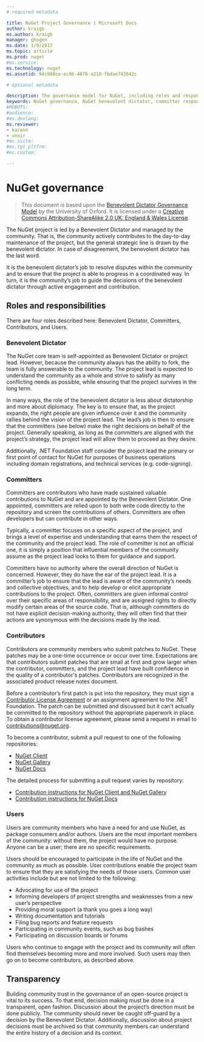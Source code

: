 ```yaml
---
# required metadata

title: NuGet Project Governance | Microsoft Docs
author: kraigb
ms.author: kraigb
manager: ghogen
ms.date: 1/9/2017
ms.topic: article
ms.prod: nuget
#ms.service:
ms.technology: nuget
ms.assetid: 94c088ce-ec96-4876-a210-fbdae743942c

# optional metadata

description: The governance model for NuGet, including roles and responsibilities for committers, contributors, and users.
keywords: NuGet governance, NuGet benevolent dictator, committer responsibilities, contributor responsibilities, user responsibilities
#ROBOTS:
#audience:
#ms.devlang:
ms.reviewer:
- karann
- unnir
#ms.suite:
#ms.tgt_pltfrm:
#ms.custom:

---
```

# NuGet governance

> This document is based upon the [Benevolent Dictator Governance Model](http://www.oss-watch.ac.uk/resources/benevolentdictatorgovernancemodel) by the University of Oxford. It is licensed under a [Creative Commons Attribution-ShareAlike 2.0 UK: England & Wales License](http://creativecommons.org/licenses/by-sa/2.0/uk/).

The NuGet project is led by a Benevolent Dictator and managed by the community. That is, the community actively contributes to the day-to-day maintenance of the project, but the general strategic line is drawn by the benevolent dictator. In case of disagreement, the benevolent dictator has the last word.

It is the benevolent dictator’s job to resolve disputes within the community and to ensure that the project is able to progress in a coordinated way. In turn, it is the community’s job to guide the decisions of the benevolent dictator through active engagement and contribution.

## Roles and responsibilities

There are four roles described here: Benevolent Dictator, Committers, Contributors, and Users.

### Benevolent Dictator

The NuGet core team is self-appointed as Benevolent Dictator or project lead. However, because the community always has the ability to fork, the team is fully answerable to the community. The project lead is expected to understand the community as a whole and strive to satisfy as many conflicting needs as possible, while ensuring that the project survives in the long term.

In many ways, the role of the benevolent dictator is less about dictatorship and more about diplomacy. The key is to ensure that, as the project expands, the right people are given influence over it and the community rallies behind the vision of the project lead. The lead’s job is then to ensure that the committers (see below) make the right decisions on behalf of the project. Generally speaking, as long as the committers are aligned with the project’s strategy, the project lead will allow them to proceed as they desire.

Additionally, .NET Foundation staff consider the project lead the primary or first point of contact for NuGet for purposes of business operations including domain registrations, and technical services (e.g. code-signing).

### Committers

Committers are contributors who have made sustained valuable contributions to NuGet and are appointed by the Benevolent Dictator. One appointed, committers are relied upon to both write code directly to the repository and screen the contributions of others. Committers are often developers but can contribute in other ways.

Typically, a committer focuses on a specific aspect of the project, and brings a level of expertise and understanding that earns them the respect of the community and the project lead. The role of committer is not an official one, it is simply a position that influential members of the community assume as the project lead looks to them for guidance and support.

Committers have no authority where the overall direction of NuGet is concerned. However, they do have the ear of the project lead. It is a committer’s job to ensure that the lead is aware of the community’s needs and collective objectives, and to help develop or elicit appropriate contributions to the project. Often, committers are given informal control over their specific areas of responsibility, and are assigned rights to directly modify certain areas of the source code. That is, although committers do not have explicit decision-making authority, they will often find that their actions are synonymous with the decisions made by the lead.

### Contributors

Contributors are community members who submit patches to NuGet. These patches may be a one-time occurrence or occur over time. Expectations are that contributors submit patches that are small at first and grow larger when the contributor, committers, and the project lead have built confidence in the quality of a contributor's patches. Contributors are recognized in the associated product release notes document.

Before a contributor’s first patch is put into the repository, they must sign a [Contributor License Agreement](http://en.wikipedia.org/wiki/Contributor_License_Agreement) or an assignment agreement to the .NET Foundation. The patch can be submitted and discussed but it can’t actually be committed to the repository without the appropriate paperwork in place. To obtain a contributor license agreement, please send a request in email to [contributions@nuget.org](mailto:contributions@nuget.org).

To become a contributor, submit a pull request to one of the following repositories:

- [NuGet Client](https://github.com/NuGet/NuGet.Client)
- [NuGet Gallery](https://github.com/nuget/nugetgallery)
- [NuGet Docs](https://github.com/nuget/nugetdocs)

The detailed process for submitting a pull request varies by repository:

- [Contribution instructions for NuGet Client and NuGet Gallery](https://github.com/NuGet/Home/wiki/Contributing-to-NuGet)
- [Contribution instructions for NuGet Docs](https://github.com/NuGet/NuGetDocs/wiki/Contributing-to-NuGet-Documentation)

### Users

Users are community members who have a need for and use NuGet, as package consumers and/or authors. Users are the most important members of the community: without them, the project would have no purpose. Anyone can be a user; there are no specific requirements.

Users should be encouraged to participate in the life of NuGet and the community as much as possible. User contributions enable the project team to ensure that they are satisfying the needs of those users. Common user activities include but are not limited to the following:

- Advocating for use of the project
- Informing developers of project strengths and weaknesses from a new user’s perspective
- Providing moral support (a thank you goes a long way)
- Writing documentation and tutorials
- Filing bug reports and feature requests
- Participating in community events, such as bug bashes
- Participating on discussion boards or forums

Users who continue to engage with the project and its community will often find themselves becoming more and more involved. Such users may then go on to become contributors, as described above.

## Transparency

Building community trust in the governance of an open-source project is vital to its success. To that end, decision making must be done in a transparent, open fashion. Discussion about the project’s direction must be done publicly. The community should never be caught off-guard by a decision by the Benevolent Dictator. Additionally, discussion about project decisions must be archived so that community members can understand the entire history of a decision and its context.
